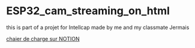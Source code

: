 # ESP32_cam_streaming_on_html

this is part of a projet for Intellcap made by me and my classmate Jermais<br>

<a href="https://www.notion.so/projeto-INTELLCAP-8fc0aab3e8a24e9c8a9eb93412a3a829">chaier de charge sur NOTION</a>
